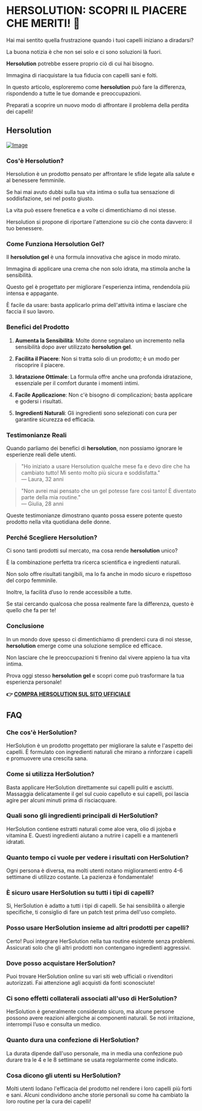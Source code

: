 # HERSOLUTION: SCOPRI IL PIACERE CHE MERITI! 💖

Hai mai sentito quella frustrazione quando i tuoi capelli iniziano a diradarsi? 

La buona notizia è che non sei solo e ci sono soluzioni là fuori. 

**Hersolution** potrebbe essere proprio ciò di cui hai bisogno. 

Immagina di riacquistare la tua fiducia con capelli sani e folti. 

In questo articolo, esploreremo come **hersolution** può fare la differenza, rispondendo a tutte le tue domande e preoccupazioni. 

Preparati a scoprire un nuovo modo di affrontare il problema della perdita dei capelli!

## Hersolution

[![Image](https://www2.sellhealth.com/231/hersol160x200_A.jpg)](https://gchaffi.com/FefhAJM3)

### Cos'è Hersolution?

Hersolution è un prodotto pensato per affrontare le sfide legate alla salute e al benessere femminile. 

Se hai mai avuto dubbi sulla tua vita intima o sulla tua sensazione di soddisfazione, sei nel posto giusto.

La vita può essere frenetica e a volte ci dimentichiamo di noi stesse. 

Hersolution si propone di riportare l'attenzione su ciò che conta davvero: il tuo benessere.

### Come Funziona Hersolution Gel?

Il **hersolution gel** è una formula innovativa che agisce in modo mirato. 

Immagina di applicare una crema che non solo idrata, ma stimola anche la sensibilità. 

Questo gel è progettato per migliorare l'esperienza intima, rendendola più intensa e appagante.

È facile da usare: basta applicarlo prima dell'attività intima e lasciare che faccia il suo lavoro.

### Benefici del Prodotto

1. **Aumenta la Sensibilità**: Molte donne segnalano un incremento nella sensibilità dopo aver utilizzato **hersolution gel**.
   
2. **Facilita il Piacere**: Non si tratta solo di un prodotto; è un modo per riscoprire il piacere.
   
3. **Idratazione Ottimale**: La formula offre anche una profonda idratazione, essenziale per il comfort durante i momenti intimi.

4. **Facile Applicazione**: Non c'è bisogno di complicazioni; basta applicare e godersi i risultati.

5. **Ingredienti Naturali**: Gli ingredienti sono selezionati con cura per garantire sicurezza ed efficacia.

### Testimonianze Reali

Quando parliamo dei benefici di **hersolution**, non possiamo ignorare le esperienze reali delle utenti.

> "Ho iniziato a usare Hersolution qualche mese fa e devo dire che ha cambiato tutto! Mi sento molto più sicura e soddisfatta."  
> — Laura, 32 anni

> "Non avrei mai pensato che un gel potesse fare così tanto! È diventato parte della mia routine."  
> — Giulia, 28 anni

Queste testimonianze dimostrano quanto possa essere potente questo prodotto nella vita quotidiana delle donne.

### Perché Scegliere Hersolution?

Ci sono tanti prodotti sul mercato, ma cosa rende **hersolution** unico? 

È la combinazione perfetta tra ricerca scientifica e ingredienti naturali. 

Non solo offre risultati tangibili, ma lo fa anche in modo sicuro e rispettoso del corpo femminile.

Inoltre, la facilità d’uso lo rende accessibile a tutte.

Se stai cercando qualcosa che possa realmente fare la differenza, questo è quello che fa per te!

### Conclusione

In un mondo dove spesso ci dimentichiamo di prenderci cura di noi stesse, **hersolution** emerge come una soluzione semplice ed efficace. 

Non lasciare che le preoccupazioni ti frenino dal vivere appieno la tua vita intima. 

Prova oggi stesso **hersolution gel** e scopri come può trasformare la tua esperienza personale!



**👉 [COMPRA HERSOLUTION SUL SITO UFFICIALE](https://gchaffi.com/FefhAJM3)**

## FAQ

### Che cos'è HerSolution?
HerSolution è un prodotto progettato per migliorare la salute e l'aspetto dei capelli. È formulato con ingredienti naturali che mirano a rinforzare i capelli e promuovere una crescita sana.

### Come si utilizza HerSolution?
Basta applicare HerSolution direttamente sui capelli puliti e asciutti. Massaggia delicatamente il gel sul cuoio capelluto e sui capelli, poi lascia agire per alcuni minuti prima di risciacquare.

### Quali sono gli ingredienti principali di HerSolution?
HerSolution contiene estratti naturali come aloe vera, olio di jojoba e vitamina E. Questi ingredienti aiutano a nutrire i capelli e a mantenerli idratati.

### Quanto tempo ci vuole per vedere i risultati con HerSolution?
Ogni persona è diversa, ma molti utenti notano miglioramenti entro 4-6 settimane di utilizzo costante. La pazienza è fondamentale!

### È sicuro usare HerSolution su tutti i tipi di capelli?
Sì, HerSolution è adatto a tutti i tipi di capelli. Se hai sensibilità o allergie specifiche, ti consiglio di fare un patch test prima dell'uso completo.

### Posso usare HerSolution insieme ad altri prodotti per capelli?
Certo! Puoi integrare HerSolution nella tua routine esistente senza problemi. Assicurati solo che gli altri prodotti non contengano ingredienti aggressivi.

### Dove posso acquistare HerSolution?
Puoi trovare HerSolution online su vari siti web ufficiali o rivenditori autorizzati. Fai attenzione agli acquisti da fonti sconosciute!

### Ci sono effetti collaterali associati all'uso di HerSolution?
HerSolution è generalmente considerato sicuro, ma alcune persone possono avere reazioni allergiche ai componenti naturali. Se noti irritazione, interrompi l’uso e consulta un medico.

### Quanto dura una confezione di HerSolution?
La durata dipende dall'uso personale, ma in media una confezione può durare tra le 4 e le 8 settimane se usata regolarmente come indicato.

### Cosa dicono gli utenti su HerSolution?
Molti utenti lodano l'efficacia del prodotto nel rendere i loro capelli più forti e sani. Alcuni condividono anche storie personali su come ha cambiato la loro routine per la cura dei capelli!